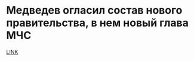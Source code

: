 # Медведев огласил состав нового правительства, в нем новый глава МЧС



[LINK](https://varlamov.ru/2926836.html)